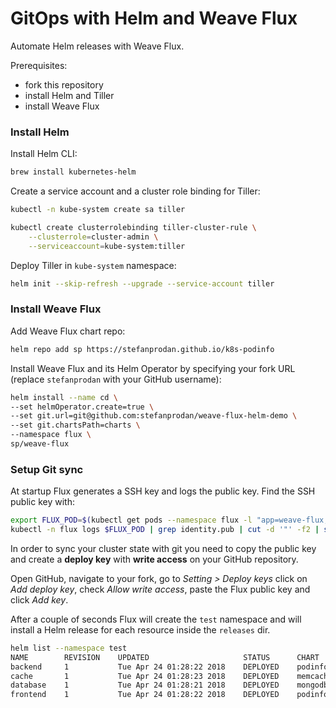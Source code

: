 # GitOps with Helm and Weave Flux

Automate Helm releases with Weave Flux. 

Prerequisites:
 - fork this repository 
 - install Helm and Tiller
 - install Weave Flux

### Install Helm

Install Helm CLI:

```bash
brew install kubernetes-helm
```

Create a service account and a cluster role binding for Tiller:

```bash
kubectl -n kube-system create sa tiller

kubectl create clusterrolebinding tiller-cluster-rule \
    --clusterrole=cluster-admin \
    --serviceaccount=kube-system:tiller 
```

Deploy Tiller in `kube-system` namespace:

```bash
helm init --skip-refresh --upgrade --service-account tiller
```

### Install Weave Flux 

Add Weave Flux chart repo:

```bash
helm repo add sp https://stefanprodan.github.io/k8s-podinfo
```

Install Weave Flux and its Helm Operator by specifying your fork URL 
(replace `stefanprodan` with your GitHub username): 

```bash
helm install --name cd \
--set helmOperator.create=true \
--set git.url=git@github.com:stefanprodan/weave-flux-helm-demo \
--set git.chartsPath=charts \
--namespace flux \
sp/weave-flux
```

### Setup Git sync

At startup Flux generates a SSH key and logs the public key. 
Find the SSH public key with:

```bash
export FLUX_POD=$(kubectl get pods --namespace flux -l "app=weave-flux,release=cd" -o jsonpath="{.items[0].metadata.name}")
kubectl -n flux logs $FLUX_POD | grep identity.pub | cut -d '"' -f2 | sed 's/.\{2\}$//'
```

In order to sync your cluster state with git you need to copy the public key and 
create a **deploy key** with **write access** on your GitHub repository.

Open GitHub, navigate to your fork, go to _Setting > Deploy keys_ click on _Add deploy key_, check 
_Allow write access_, paste the Flux public key and click _Add key_.

After a couple of seconds Flux will create the `test` namespace and will install a Helm release 
for each resource inside the `releases` dir.

```bash
helm list --namespace test
NAME    	REVISION	UPDATED                 	STATUS  	CHART          	NAMESPACE
backend 	1       	Tue Apr 24 01:28:22 2018	DEPLOYED	podinfo-0.1.0  	test     
cache   	1       	Tue Apr 24 01:28:23 2018	DEPLOYED	memcached-2.0.1	test     
database	1       	Tue Apr 24 01:28:21 2018	DEPLOYED	mongodb-0.4.27 	test     
frontend	1       	Tue Apr 24 01:28:22 2018	DEPLOYED	podinfo-0.1.0  	test     
```

